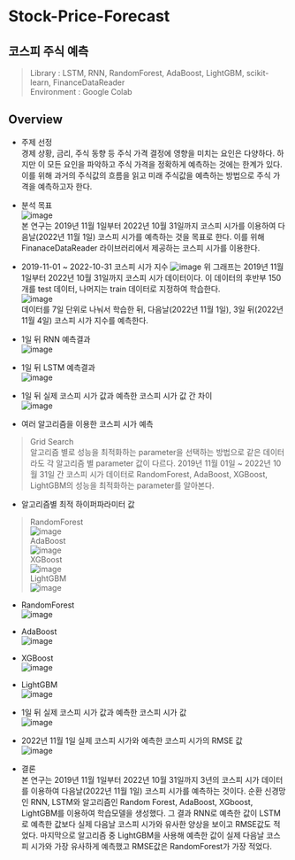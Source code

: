 # Stock-Price-Forecast
## 코스피 주식 예측
> Library : LSTM, RNN, RandomForest, AdaBoost, LightGBM, scikit-learn, FinanceDataReader  
> Environment : Google Colab
## Overview
* 주제 선정  
경제 상황, 금리, 주식 동향 등 주식 가격 결정에 영향을 미치는 요인은 다양하다. 하지만 이 모든 요인을 파악하고 주식 가격을 정확하게 예측하는 것에는 한계가 있다. 이를 위해 과거의 주식값의 흐름을 읽고 미래 주식값을 예측하는 방법으로 주식 가격을 예측하고자 한다.
  
* 분석 목표  
![image](https://user-images.githubusercontent.com/71176581/205050843-bd3ee73d-fb8f-469d-8dc9-6a95e6ea86b2.png)  
본 연구는 2019년 11월 1일부터 2022년 10월 31일까지 코스피 시가를 이용하여 다음날(2022년 11월 1일) 코스피 시가를 예측하는 것을 목표로 한다. 이를 위해 FinanaceDataReader 라이브러리에서 제공하는 코스피 시가를 이용한다.

* 2019-11-01 ~ 2022-10-31 코스피 시가 지수
![image](https://user-images.githubusercontent.com/71176581/205049894-89f33705-9f19-4a87-a523-b80842ce41bb.png)
위 그래프는 2019년 11월 1일부터 2022년 10월 31일까지 코스피 시가 데이터이다. 이 데이터의 후반부 150개를 test 데이터, 나머지는 train 데이터로 지정하여 학습한다.  
![image](https://user-images.githubusercontent.com/71176581/212311240-5ad8a581-5f2a-4f05-ad1c-aeeabf468d1d.png)  
데이터를 7일 단위로 나눠서 학습한 뒤, 다음날(2022년 11월 1일), 3일 뒤(2022년 11월 4일) 코스피 시가 지수를 예측한다.  
* 1일 뒤 RNN 예측결과   
![image](https://user-images.githubusercontent.com/71176581/205050073-d1299d96-09b4-4075-a03c-8c57d5144f37.png)  

* 1일 뒤 LSTM 예측결과  
![image](https://user-images.githubusercontent.com/71176581/205051479-1e201daf-d489-4045-a0bc-37b4b7d12256.png)  

* 1일 뒤 실제 코스피 시가 값과 예측한 코스피 시가 값 간 차이  
![image](https://user-images.githubusercontent.com/71176581/205052274-a819cee0-fd6f-4d0a-b520-6c612194bdb2.png)  

* 여러 알고리즘을 이용한 코스피 시가 예측  
> Grid Search  
> 알고리즘 별로 성능을 최적화하는 parameter을 선택하는 방법으로 같은 데이터라도 각 알고리즘 별 parameter 값이 다르다. 2019년 11월 01일 ~ 2022년 10월 31일 간 코스피 시가 데이터로 RandomForest, AdaBoost, XGBoost, LightGBM의 성능을 최적화하는 parameter를 알아본다.  

* 알고리즘별 최적 하이퍼파라미터 값
> RandomForest  
![image](https://user-images.githubusercontent.com/71176581/218246507-e44002b7-769f-42f3-88b1-e17b1f0ad089.png)  
> AdaBoost  
![image](https://user-images.githubusercontent.com/71176581/218246534-f907959e-85d5-416e-8bb9-39b78b9013e7.png)  
> XGBoost  
![image](https://user-images.githubusercontent.com/71176581/218246542-d18b151e-d228-4668-874f-d2f4a9a18455.png)  
> LightGBM  
![image](https://user-images.githubusercontent.com/71176581/218246547-651785ad-c7e5-4cfe-ac97-923530eef4ed.png)  

* RandomForest  
![image](https://user-images.githubusercontent.com/71176581/205057623-5c03089a-4bb1-40d8-b404-35537f58d241.png)
* AdaBoost  
![image](https://user-images.githubusercontent.com/71176581/205057752-a73dc33e-18f9-4e5e-86c0-99eab02cdd75.png)
* XGBoost  
![image](https://user-images.githubusercontent.com/71176581/205057767-f54340d2-f7b0-471b-bfe8-6675c57ade98.png)
* LightGBM  
![image](https://user-images.githubusercontent.com/71176581/205057808-54e31d16-252d-462f-9969-ac6ade00658c.png)  

* 1일 뒤 실제 코스피 시가 값과 예측한 코스피 시가 값  
![image](https://user-images.githubusercontent.com/71176581/218247079-d6be7bf0-192e-4b27-b432-722049af9f94.png)  

* 2022년 11월 1일 실제 코스피 시가와 예측한 코스피 시가의 RMSE 값  
![image](https://user-images.githubusercontent.com/71176581/218247113-15500bf5-08fc-4d38-a9e5-6baaa96dcb0e.png)  

* 결론  
본 연구는 2019년 11월 1일부터 2022년 10월 31일까지 3년의 코스피 시가 데이터를 이용하여 다음날(2022년 11월 1일) 코스피 시가를 예측하는 것이다. 순환 신경망인 RNN, LSTM와 알고리즘인 Random Forest, AdaBoost, XGboost, LightGBM를 이용하여 학습모델을 생성했다. 그 결과 RNN로 예측한 값이 LSTM로 예측한 값보다 실제 다음날 코스피 시가와 유사한 양상을 보이고 RMSE값도 적었다. 마지막으로 알고리즘 중 LightGBM을 사용해 예측한 값이 실제 다음날 코스피 시가와 가장 유사하게 예측했고 RMSE값은 RandomForest가 가장 적었다.
